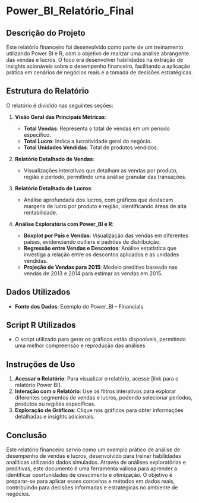 # Power_BI_Relatório_Final

## Descrição do Projeto

Este relatório financeiro foi desenvolvido como parte de um treinamento utilizando Power BI e R, com o objetivo de realizar uma análise abrangente das vendas e lucros. O foco era desenvolver habilidades na extração de insights acionáveis sobre o desempenho financeiro, facilitando a aplicação prática em cenários de negócios reais e a tomada de decisões estratégicas.

## Estrutura do Relatório

O relatório é dividido nas seguintes seções:

1. **Visão Geral das Principais Métricas**:
   - **Total Vendas**: Representa o total de vendas em um período específico.
   - **Total Lucro**: Indica a lucratividade geral do negócio.
   - **Total Unidades Vendidas**: Total de produtos vendidos.
  
2. **Relatório Detalhado de Vendas**:
   - Visualizações interativas que detalham as vendas por produto, região e período, permitindo uma análise granular das transações.

3. **Relatório Detalhado de Lucros**:
   - Análise aprofundada dos lucros, com gráficos que destacam margens de lucro por produto e região, identificando áreas de alta rentabilidade.

4. **Análise Exploratória com Power_BI e R**:
   - **Boxplot por País e Vendas**: Visualização das vendas em diferentes países, evidenciando outliers e padrões de distribuição.
   - **Regressão entre Vendas e Descontos**: Análise estatística que investiga a relação entre os descontos aplicados e as unidades vendidas.
   - **Projeção de Vendas para 2015**: Modelo preditivo baseado nas vendas de 2013 e 2014 para estimar as vendas em 2015.

## Dados Utilizados

- **Fonte dos Dados**: Exemplo do Power_BI - Financials

## Script R Utilizados
- O script utilizado para gerar os gráficos estão disponíveis, permitindo uma melhor compreensão e reprodução das análises

## Instruções de Uso

1. **Acessar o Relatório**: Para visualizar o relatório, acesse [link para o relatório Power BI].
2. **Interação com o Relatório**: Use os filtros interativos para explorar diferentes segmentos de vendas e lucros, podendo selecionar períodos, produtos ou regiões específicas.
3. **Exploração de Gráficos**: Clique nos gráficos para obter informações detalhadas e insights adicionais.

## Conclusão

Este relatório financeiro servio como um exemplo prático de análise de desempenho de vendas e lucros, desenvolvido para treinar habilidades analíticas utilizando dados simulados. Através de análises exploratórias e preditivas, este documento é uma ferramenta valiosa para aprender a identificar oportunidades de crescimento e otimização. O objetivo é preparar-se para aplicar esses conceitos e métodos em dados reais, contribuindo para decisões informadas e estratégicas no ambiente de negócios. 




